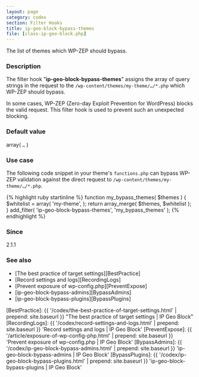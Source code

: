 ```yaml
---
layout: page
category: codex
section: Filter Hooks
title: ip-geo-block-bypass-themes
file: [class-ip-geo-block.php]
---
```


The list of themes which WP-ZEP should bypass.

<!--more-->

### Description ###

The filter hook "**ip-geo-block-bypass-themes**" assigns the array of query 
strings in the request to the `/wp-content/themes/my-theme/…/*.php` which 
WP-ZEP should bypass.

In some cases, WP-ZEP (Zero-day Exploit Prevention for WordPress) blocks the 
valid request. This filter hook is used to prevent such an unexpected blocking.

### Default value ###

array( `…` )

### Use case ###

The following code snippet in your theme's `functions.php` can bypass WP-ZEP 
validation against the direct request to 
`/wp-content/themes/my-theme/…/*.php`.

{% highlight ruby startinline %}
function my_bypass_themes( $themes ) {
    $whitelist = array(
        'my-theme',
    );
    return array_merge( $themes, $whitelist );
}
add_filter( 'ip-geo-block-bypass-themes', 'my_bypass_themes' );
{% endhighlight %}

### Since ###

2.1.1

### See also ###

- [The best practice of target settings][BestPractice]
- [Record settings and logs][RecordingLogs]
- [Prevent exposure of wp-config.php][PreventExpose]
- [ip-geo-block-bypass-admins][BypassAdmins]
- [ip-geo-block-bypass-plugins][BypassPlugins]

[IP-Geo-Block]:  https://wordpress.org/plugins/ip-geo-block/ "WordPress › IP Geo Block « WordPress Plugins"
[BestPractice]:  {{ '/codex/the-best-practice-of-target-settings.html' | prepend: site.baseurl }} "The best practice of target settings | IP Geo Block"
[RecordingLogs]: {{ '/codex/record-settings-and-logs.html'    | prepend: site.baseurl }} 'Record settings and logs | IP Geo Block'
[PreventExpose]: {{ '/article/exposure-of-wp-config-php.html' | prepend: site.baseurl }} 'Prevent exposure of wp-config.php | IP Geo Block'
[BypassAdmins]:  {{ '/codex/ip-geo-block-bypass-admins.html'  | prepend: site.baseurl }} 'ip-geo-block-bypass-admins | IP Geo Block'
[BypassPlugins]: {{ '/codex/ip-geo-block-bypass-plugins.html' | prepend: site.baseurl }} 'ip-geo-block-bypass-plugins | IP Geo Block'
